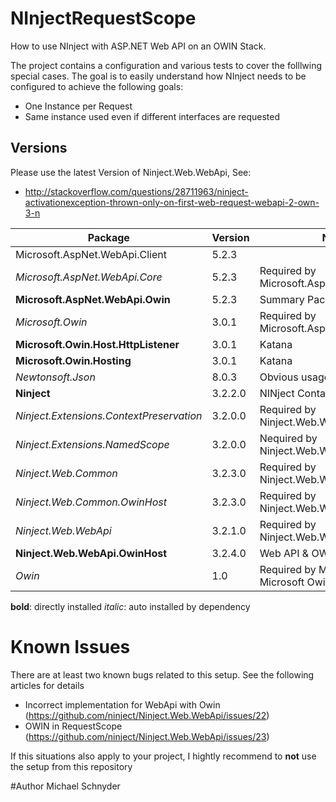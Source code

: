 # NInjectRequestScope
How to use NInject with ASP.NET Web API on an OWIN Stack. 

The project contains a configuration and various tests to cover the folllwing special cases. The goal is to easily understand how NInject needs to be configured to achieve the following goals:

* One Instance per Request
* Same instance used even if different interfaces are requested

## Versions
Please use the latest Version of Ninject.Web.WebApi, See: 
* http://stackoverflow.com/questions/28711963/ninject-activationexception-thrown-only-on-first-web-request-webapi-2-own-3-n

| Package                                | Version | Note |
|----------------------------------------|---------|------|
| Microsoft.AspNet.WebApi.Client         | 5.2.3   |      |
| *Microsoft.AspNet.WebApi.Core*           | 5.2.3   |Required by Microsoft.AspNet.WebApi.Owin  |
| **Microsoft.AspNet.WebApi.Owin**           | 5.2.3   | Summary Package |
| *Microsoft.Owin*                         | 3.0.1   |Required by Microsoft.AspNet.WebApi.Owin      |
| **Microsoft.Owin.Host.HttpListener**       | 3.0.1   | Katana      |
| **Microsoft.Owin.Hosting**                 | 3.0.1   | Katana      |
| *Newtonsoft.Json*                        | 8.0.3   | Obvious usage     |
| **Ninject**                                | 3.2.2.0 | NINject Container      |
| *Ninject.Extensions.ContextPreservation* | 3.2.0.0 | Required by Ninject.Web.WebApi.OwinHost      |
| *Ninject.Extensions.NamedScope*          | 3.2.0.0 | Nequired by Ninject.Web.WebApi.OwinHost     |
| *Ninject.Web.Common*                    | 3.2.3.0 | Required by Ninject.Web.WebApi.OwinHost      |
| *Ninject.Web.Common.OwinHost*            | 3.2.3.0 | Required by Ninject.Web.WebApi.OwinHost    |
| *Ninject.Web.WebApi*                     | 3.2.1.0 | Required by Ninject.Web.WebApi.OwinHost     |
| **Ninject.Web.WebApi.OwinHost**            | 3.2.4.0 | Web API & OWIN Integration     |
| *Owin*                                   | 1.0     | Required by Microsoft.Owin, Microsoft Owin.Hosting, ...     |

**bold**: directly installed
*italic*: auto installed by dependency


# Known Issues
There are at least two known bugs related to this setup. See the following articles for details
* Incorrect implementation for WebApi with Owin (https://github.com/ninject/Ninject.Web.WebApi/issues/22)
* OWIN in RequestScope (https://github.com/ninject/Ninject.Web.WebApi/issues/23)

If this situations also apply to your project, I hightly recommend to **not** use the setup from this repository


#Author
Michael Schnyder
